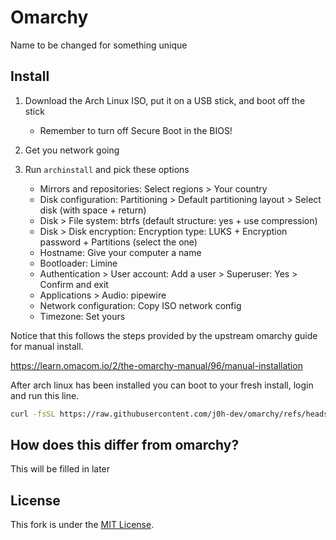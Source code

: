 # Omarchy
Name to be changed for something unique

## Install

1. Download the Arch Linux ISO, put it on a USB stick, and boot off the stick
    - Remember to turn off Secure Boot in the BIOS!

2. Get you network going

3. Run `archinstall` and pick these options
    - Mirrors and repositories: Select regions > Your country
    - Disk configuration: Partitioning > Default partitioning layout > Select disk (with space + return)
    - Disk > File system: btrfs (default structure: yes + use compression)
    - Disk > Disk encryption: Encryption type: LUKS + Encryption password + Partitions (select the one)
    - Hostname: Give your computer a name
    - Bootloader: Limine
    - Authentication > User account: Add a user > Superuser: Yes > Confirm and exit
    - Applications > Audio: pipewire
    - Network configuration: Copy ISO network config
    - Timezone: Set yours

Notice that this follows the steps provided by the upstream omarchy guide for manual install.


https://learn.omacom.io/2/the-omarchy-manual/96/manual-installation


After arch linux has been installed you can boot to your fresh install, login and run this line.
```sh
curl -fsSL https://raw.githubusercontent.com/j0h-dev/omarchy/refs/heads/main/boot.sh | bash
```

## How does this differ from omarchy?

This will be filled in later


## License

This fork is under the [MIT License](https://opensource.org/licenses/MIT).
